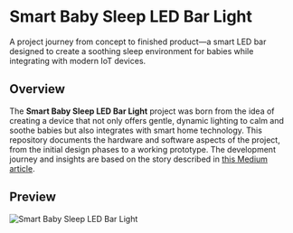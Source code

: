 # Smart Baby Sleep LED Bar Light

A project journey from concept to finished product—a smart LED bar designed to create a soothing sleep environment for babies while integrating with modern IoT devices.

## Overview
The **Smart Baby Sleep LED Bar Light** project was born from the idea of creating a device that not only offers gentle, dynamic lighting to calm and soothe babies but also integrates with smart home technology. 
This repository documents the hardware and software aspects of the project, from the initial design phases to a working prototype. The development journey and insights are based on the story described in [this Medium article](https://medium.com/@appersiano/from-zero-to-product-smart-baby-sleep-led-bar-light-207164173c61).

## Preview
![Smart Baby Sleep LED Bar Light](https://miro.medium.com/v2/resize:fit:810/format:webp/1*YGJVY2yDebS3kzM70D6hKA.jpeg "Smart Baby Sleep LED Bar Light")
